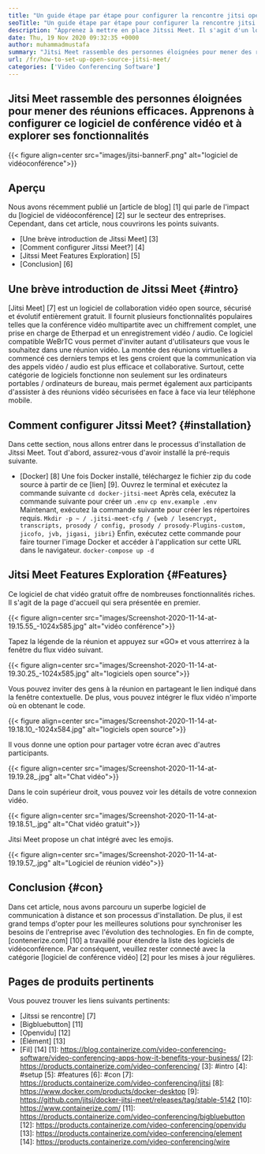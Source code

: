 ```yaml
---
title: "Un guide étape par étape pour configurer la rencontre jitsi open source" 
seoTitle: "Un guide étape par étape pour configurer la rencontre jitsi open source" 
description: "Apprenez à mettre en place Jitssi Meet. Il s'agit d'un logiciel de vidéoconférence open source conçu pour répondre aux besoins de communication distante et offre des fonctionnalités puissantes" 
date: Thu, 19 Nov 2020 09:32:35 +0000
author: muhammadmustafa
summary: "Jitsi Meet rassemble des personnes éloignées pour mener des réunions efficaces. Apprenons à configurer ce logiciel de conférence vidéo et à explorer ses fonctionnalités" 
url: /fr/how-to-set-up-open-source-jitsi-meet/
categories: ['Video Conferencing Software']
---
```


## Jitsi Meet rassemble des personnes éloignées pour mener des réunions efficaces. Apprenons à configurer ce logiciel de conférence vidéo et à explorer ses fonctionnalités

{{< figure align=center src="images/jitsi-bannerF.png" alt="logiciel de vidéoconférence">}}


## Aperçu
Nous avons récemment publié un [article de blog] [1] qui parle de l'impact du [logiciel de vidéoconférence] [2] sur le secteur des entreprises. Cependant, dans cet article, nous couvrirons les points suivants.
  * [Une brève introduction de Jitssi Meet] [3]
  * [Comment configurer Jitssi Meet?] [4]
  * [Jitssi Meet Features Exploration] [5]
  * [Conclusion] [6]

## Une brève introduction de Jitssi Meet {#intro}
[Jitsi Meet] [7] est un logiciel de collaboration vidéo open source, sécurisé et évolutif entièrement gratuit. Il fournit plusieurs fonctionnalités populaires telles que la conférence vidéo multipartite avec un chiffrement complet, une prise en charge de Etherpad et un enregistrement vidéo / audio. Ce logiciel compatible WeBrTC vous permet d'inviter autant d'utilisateurs que vous le souhaitez dans une réunion vidéo.
La montée des réunions virtuelles a commencé ces derniers temps et les gens croient que la communication via des appels vidéo / audio est plus efficace et collaborative. Surtout, cette catégorie de logiciels fonctionne non seulement sur les ordinateurs portables / ordinateurs de bureau, mais permet également aux participants d'assister à des réunions vidéo sécurisées en face à face via leur téléphone mobile.

## Comment configurer Jitssi Meet? {#installation}
Dans cette section, nous allons entrer dans le processus d'installation de Jitssi Meet. Tout d'abord, assurez-vous d'avoir installé la pré-requis suivante.
  * [Docker] [8]
Une fois Docker installé, téléchargez le fichier zip du code source à partir de ce [lien] [9].
Ouvrez le terminal et exécutez la commande suivante
`cd docker-jitsi-meet`
Après cela, exécutez la commande suivante pour créer un `.env`
`cp env.example .env`
Maintenant, exécutez la commande suivante pour créer les répertoires requis.
`Mkdir -p ~ / .jitsi-meet-cfg / {web / lesencrypt, transcripts, prosody / config, prosody / prosody-Plugins-custom, jicofo, jvb, jigasi, jibri}`
Enfin, exécutez cette commande pour faire tourner l'image Docker et accéder à l'application sur cette URL dans le navigateur.
`docker-compose up -d`

## Jitsi Meet Features Exploration {#Features}
Ce logiciel de chat vidéo gratuit offre de nombreuses fonctionnalités riches. Il s'agit de la page d'accueil qui sera présentée en premier.

{{< figure align=center src="images/Screenshot-2020-11-14-at-19.15.55_-1024x585.jpg" alt="vidéo conférence">}}

Tapez la légende de la réunion et appuyez sur «GO» et vous atterrirez à la fenêtre du flux vidéo suivant.

{{< figure align=center src="images/Screenshot-2020-11-14-at-19.30.25_-1024x585.jpg" alt="logiciels open source">}}

Vous pouvez inviter des gens à la réunion en partageant le lien indiqué dans la fenêtre contextuelle. De plus, vous pouvez intégrer le flux vidéo n'importe où en obtenant le code.

{{< figure align=center src="images/Screenshot-2020-11-14-at-19.18.10_-1024x584.jpg" alt="logiciels open source">}}

Il vous donne une option pour partager votre écran avec d'autres participants.

{{< figure align=center src="images/Screenshot-2020-11-14-at-19.19.28_.jpg" alt="Chat vidéo">}}

Dans le coin supérieur droit, vous pouvez voir les détails de votre connexion vidéo.

{{< figure align=center src="images/Screenshot-2020-11-14-at-19.18.51_.jpg" alt="Chat vidéo gratuit">}}

Jitsi Meet propose un chat intégré avec les emojis.

{{< figure align=center src="images/Screenshot-2020-11-14-at-19.19.57_.jpg" alt="Logiciel de réunion vidéo">}}


## Conclusion {#con}
Dans cet article, nous avons parcouru un superbe logiciel de communication à distance et son processus d'installation. De plus, il est grand temps d'opter pour les meilleures solutions pour synchroniser les besoins de l'entreprise avec l'évolution des technologies. En fin de compte, [contenerize.com] [10] a travaillé pour étendre la liste des logiciels de vidéoconférence. Par conséquent, veuillez rester connecté avec la catégorie [logiciel de conférence vidéo] [2] pour les mises à jour régulières.

## Pages de produits pertinents
Vous pouvez trouver les liens suivants pertinents:
  * [Jitssi se rencontre] [7]
  * [Bigbluebutton] [11]
  * [Openvidu] [12]
  * [Élément] [13]
  * [Fil] [14]
[1]: https://blog.containerize.com/video-conferencing-software/video-conferencing-apps-how-it-benefits-your-business/
[2]: https://products.containerize.com/video-conferencing/
[3]: #intro
[4]: #setup
[5]: #features
[6]: #con
[7]: https://products.containerize.com/video-conferencing/jitsi
[8]: https://www.docker.com/products/docker-desktop
[9]: https://github.com/jitsi/docker-jitsi-meet/releases/tag/stable-5142
[10]: https://www.containerize.com/
[11]: https://products.containerize.com/video-conferencing/bigbluebutton
[12]: https://products.containerize.com/video-conferencing/openvidu
[13]: https://products.containerize.com/video-conferencing/element
[14]: https://products.containerize.com/video-conferencing/wire
